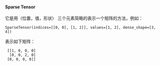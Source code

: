 

#### Sparse Tensor

它是用（位置，值，形状） 三个元素简略的表示一个矩阵的方法，例如：

```
SparseTensor(indices=[[0, 0], [1, 2]], values=[1, 2], dense_shape=[3, 4])
```
表示如下矩阵：
```
 [[1, 0, 0, 0]
  [0, 0, 2, 0]
 [0, 0, 0, 0]]
 ```
